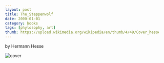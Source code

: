 ```yaml
---
layout: post
title: The_Steppenwolf
date: 2000-01-01
category: books
tags: [phylosophy, art]
thumb: https://upload.wikimedia.org/wikipedia/en/thumb/4/49/Cover_hesse_steppenwolf_bg.jpg/220px-Cover_hesse_steppenwolf_bg.jpg
---
```

by Hermann Hesse

![cover](https://upload.wikimedia.org/wikipedia/commons/9/93/Hermann_Hesse_Der_Steppenwolf_1927.jpg)
